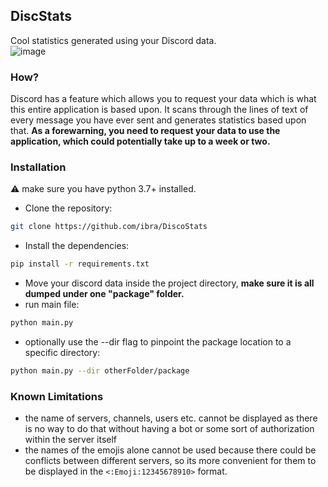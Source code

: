 ## DiscStats
Cool statistics generated using your Discord data. <br>
![image](https://user-images.githubusercontent.com/61324615/162575845-50461c9a-1cb4-47b1-9cf4-fce863a9f79e.png)

### How?
Discord has a feature which allows you to request your data which is what this entire application is based upon. It scans through the lines of text of every message you have ever sent and generates statistics based upon that. **As a forewarning, you need to request your data to use the application, which could potentially take up to a week or two.**

### Installation
⚠️ make sure you have python 3.7+ installed.
- Clone the repository:
```bash
git clone https://github.com/ibra/DiscoStats
```
- Install the dependencies:
```bash
pip install -r requirements.txt
```
- Move your discord data inside the project directory, **make sure it is all dumped under one "package" folder.**
- run main file:
```bash
python main.py  
``` 
- optionally use the --dir flag to pinpoint the package location to a specific directory:
```bash 
python main.py --dir otherFolder/package
```


### Known Limitations

- the name of servers, channels, users etc. cannot be displayed as there is no way to do that without having a bot or some sort of authorization within the server itself
- the names of the emojis alone cannot be used because there could be conflicts between different servers, so its more convenient for them to be displayed in the `<:Emoji:12345678910>` format.
